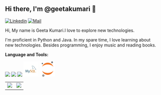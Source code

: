 ## Hi there, I'm @geetakumari 👋

[![Linkedin](https://img.shields.io/badge/-LinkedIn-blue?style=flat&logo=Linkedin&logoColor=white)](https://www.linkedin.com/in/geetakumari/)
[![Mail](https://img.shields.io/badge/-Mail-blue?style=flat&logo=Microsoft-Outlook&logoColor=white)](mailto:geeta.kumari06@outlook.com)
<br/>

Hi, My name is Geeta Kumari.I love to explore new technologies.

I'm  proficient in Python and Java.
In my spare time, I love learning about new technologies. Besides programming, I enjoy music and reading books.

  
**Language and Tools:** 

<code><img height="50" src="https://github.com/konpa/devicon/blob/master/icons/python/python-original.svg"></code>
<code><img height="50" src="https://github.com/konpa/devicon/blob/master/icons/django/django-original.svg"></code>
<code><img height="50" src="https://github.com/konpa/devicon/blob/master/icons/java/java-original.svg"></code>
<code><img height="50" src="https://raw.githubusercontent.com/github/explore/80688e429a7d4ef2fca1e82350fe8e3517d3494d/topics/mysql/mysql.png"></code>
<code><img height="50" src="https://github.com/devicons/devicon/blob/master/icons/jupyter/jupyter-original.svg"></code>


<table width="100%">
  <tr>
    <td>
<img height="180em" src="https://github-readme-stats.vercel.app/api?username=geetakumri&show_icons=true&hide_border=true&theme=tokyonight" /> </td>
 <td> <img height="180em" src="https://github-readme-stats.vercel.app/api/top-langs/?username=geetakumri&show_icons=true&hide_border=true&layout=compact&langs_count=8&theme=tokyonight"/> </td>
  </tr>
 <table>
 <!---
![Geeta's github stats](https://github-readme-stats.vercel.app/api?username=geetakumri&show_icons=true&theme=tokyonight)
![Geeta's languages stats](https://github-readme-stats.vercel.app/api/top-langs/?username=geetakumri&show_icons=true&hide_border=true&layout=compact&langs_count=8&theme=tokyonight)
--->

